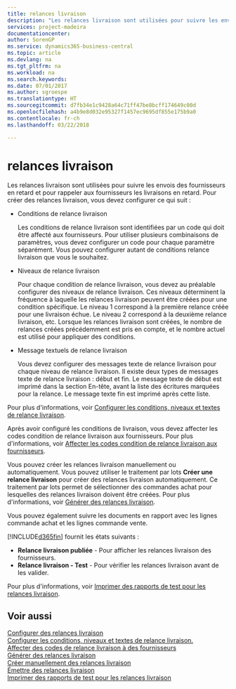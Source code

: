 ```yaml
---
title: relances livraison
description: "Les relances livraison sont utilisées pour suivre les envois des fournisseurs en retard et pour rappeler aux fournisseurs les livraisons en retard."
services: project-madeira
documentationcenter: 
author: SorenGP
ms.service: dynamics365-business-central
ms.topic: article
ms.devlang: na
ms.tgt_pltfrm: na
ms.workload: na
ms.search.keywords: 
ms.date: 07/01/2017
ms.author: sgroespe
ms.translationtype: HT
ms.sourcegitcommit: d7fb34e1c9428a64c71ff47be8bcff174649c00d
ms.openlocfilehash: a4b9e8d032e95327f1457ec9695df855e175b9a0
ms.contentlocale: fr-ch
ms.lasthandoff: 03/22/2018

---
```

# <a name="delivery-reminders"></a>relances livraison
Les relances livraison sont utilisées pour suivre les envois des fournisseurs en retard et pour rappeler aux fournisseurs les livraisons en retard. Pour créer des relances livraison, vous devez configurer ce qui suit :  

- Conditions de relance livraison  

    Les conditions de relance livraison sont identifiées par un code qui doit être affecté aux fournisseurs. Pour utiliser plusieurs combinaisons de paramètres, vous devez configurer un code pour chaque paramètre séparément. Vous pouvez configurer autant de conditions relance livraison que vous le souhaitez.  

- Niveaux de relance livraison  

    Pour chaque condition de relance livraison, vous devez au préalable configurer des niveaux de relance livraison. Ces niveaux déterminent la fréquence à laquelle les relances livraison peuvent être créées pour une condition spécifique. Le niveau 1 correspond à la première relance créée pour une livraison échue. Le niveau 2 correspond à la deuxième relance livraison, etc. Lorsque les relances livraison sont créées, le nombre de relances créées précédemment est pris en compte, et le nombre actuel est utilisé pour appliquer des conditions.  

- Message textuels de relance livraison  

    Vous devez configurer des messages texte de relance livraison pour chaque niveau de relance livraison. Il existe deux types de messages texte de relance livraison : début et fin. Le message texte de début est imprimé dans la section En-tête, avant la liste des écritures marquées pour la relance. Le message texte fin est imprimé après cette liste.  

Pour plus d'informations, voir [Configurer les conditions, niveaux et textes de relance livraison](how-to-set-up-delivery-reminder-terms-levels-and-text.md).  

Après avoir configuré les conditions de livraison, vous devez affecter les codes condition de relance livraison aux fournisseurs. Pour plus d'informations, voir [Affecter les codes condition de relance livraison aux fournisseurs](how-to-assign-delivery-reminder-codes-to-vendors.md).  

Vous pouvez créer les relances livraison manuellement ou automatiquement. Vous pouvez utiliser le traitement par lots **Créer une relance livraison** pour créer des relances livraison automatiquement. Ce traitement par lots permet de sélectionner des commandes achat pour lesquelles des relances livraison doivent être créées. Pour plus d'informations, voir [Générer des relances livraison](how-to-issue-delivery-reminders.md).  

Vous pouvez également suivre les documents en rapport avec les lignes commande achat et les lignes commande vente.  

[!INCLUDE[d365fin](../../includes/d365fin_md.md)] fournit les états suivants :  

- **Relance livraison publiée** - Pour afficher les relances livraison des fournisseurs.  
- **Relance livraison - Test** - Pour vérifier les relances livraison avant de les valider.  

Pour plus d'informations, voir [Imprimer des rapports de test pour les relances livraison](how-to-print-test-reports-for-delivery-reminders.md).  

## <a name="see-also"></a>Voir aussi  
 [Configurer des relances livraison](how-to-set-up-delivery-reminders.md)   
 [Configurer les conditions, niveaux et textes de relance livraison.](how-to-set-up-delivery-reminder-terms-levels-and-text.md)   
 [Affecter des codes de relance livraison à des fournisseurs](how-to-assign-delivery-reminder-codes-to-vendors.md)   
 [Générer des relances livraison](how-to-generate-delivery-reminders.md)   
 [Créer manuellement des relances livraison](how-to-create-delivery-reminders-manually.md)   
 [Émettre des relances livraison](how-to-issue-delivery-reminders.md)   
 [Imprimer des rapports de test pour les relances livraison](how-to-print-test-reports-for-delivery-reminders.md)

